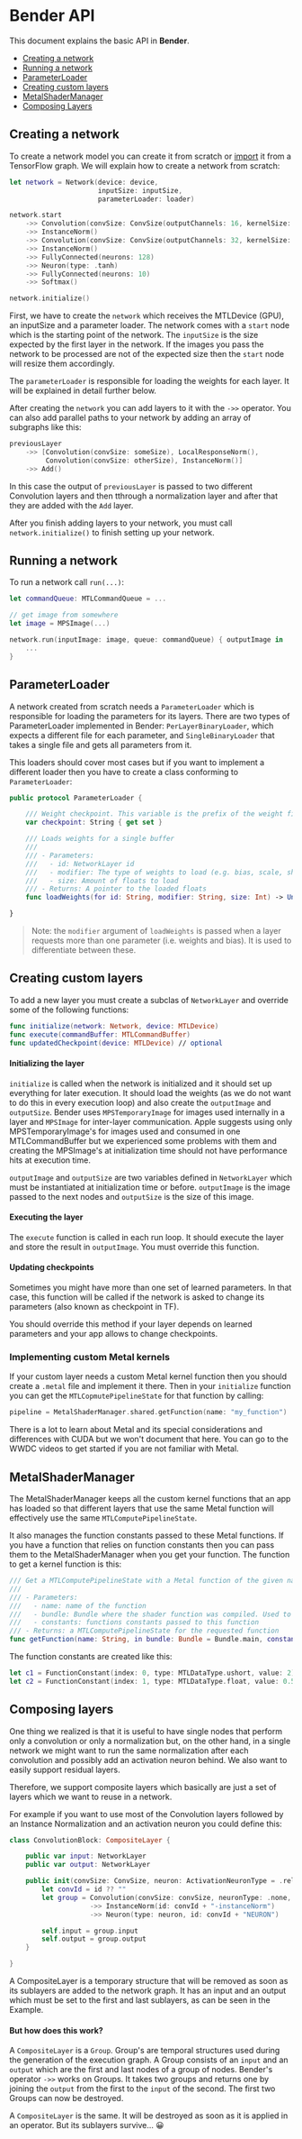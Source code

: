 
# Bender API

This document explains the basic API in __Bender__.

 * [Creating a network]
 * [Running a network]
 * [ParameterLoader]
 * [Creating custom layers]
 * [MetalShaderManager]
 * [Composing Layers]


## Creating a network

To create a network model you can create it from scratch or [import](Documentation/Importing.md) it from a TensorFlow graph. We will explain how to create a network from scratch:

```swift
let network = Network(device: device, 
                      inputSize: inputSize,
                      parameterLoader: loader)

network.start
    ->> Convolution(convSize: ConvSize(outputChannels: 16, kernelSize: 3, stride: 2))
    ->> InstanceNorm()
    ->> Convolution(convSize: ConvSize(outputChannels: 32, kernelSize: 3, stride: 2), neuronType: .relu)
    ->> InstanceNorm()
    ->> FullyConnected(neurons: 128)
    ->> Neuron(type: .tanh)
    ->> FullyConnected(neurons: 10)
    ->> Softmax()

network.initialize()
```

First, we have to create the `network` which receives the MTLDevice (GPU), an inputSize and a parameter loader. The network comes with a `start` node which is the starting point of the network. The `inputSize` is the size expected by the first layer in the network. If the images you pass the network to be processed are not of the expected size then the `start` node will resize them accordingly.

The `parameterLoader` is responsible for loading the weights for each layer. It will be explained in detail further below.

After creating the `network` you can add layers to it with the `->>` operator.
You can also add parallel paths to your network by adding an array of subgraphs like this:

```swift
previousLayer
    ->> [Convolution(convSize: someSize), LocalResponseNorm(),
         Convolution(convSize: otherSize), InstanceNorm()]
    ->> Add()
```

In this case the output of `previousLayer` is passed to two different Convolution layers and then tthrough a normalization layer and after that they are added with the `Add` layer.

After you finish adding layers to your network, you must call `network.initialize()` to finish setting up your network.


## Running a network

To run a network call `run(...)`:

```swift
let commandQueue: MTLCommandQueue = ...

// get image from somewhere
let image = MPSImage(...)

network.run(inputImage: image, queue: commandQueue) { outputImage in
    ...
}
```


## ParameterLoader

A network created from scratch needs a `ParameterLoader` which is responsible for loading the parameters for its layers. There are two types of ParameterLoader implemented in Bender: `PerLayerBinaryLoader`, which expects a different file for each parameter, and `SingleBinaryLoader` that takes a single file and gets all parameters from it.

This loaders should cover most cases but if you want to implement a different loader then you have to create a class conforming to `ParameterLoader`:

```swift
public protocol ParameterLoader {

    /// Weight checkpoint. This variable is the prefix of the weight files.
    var checkpoint: String { get set }

    /// Loads weights for a single buffer
    ///
    /// - Parameters:
    ///   - id: NetworkLayer id
    ///   - modifier: The type of weights to load (e.g. bias, scale, shift). Use to distinguish the different parameters needed for a layer.
    ///   - size: Amount of floats to load
    /// - Returns: A pointer to the loaded floats
    func loadWeights(for id: String, modifier: String, size: Int) -> UnsafePointer<Float>

}
```

> Note: the `modifier` argument of `loadWeights` is passed when a layer requests more than one parameter (i.e. weights and bias). It is used to differentiate between these.


## Creating custom layers <a name="custom-layers"></a>

To add a new layer you must create a subclas of `NetworkLayer` and override some of the following functions:

```swift
func initialize(network: Network, device: MTLDevice)
func execute(commandBuffer: MTLCommandBuffer)
func updatedCheckpoint(device: MTLDevice) // optional
```

#### Initializing the layer

`initialize` is called when the network is initialized and it should set up everything for later execution. It should load the weights (as we do not want to do this in every execution loop) and also create the `outputImage` and `outputSize`. Bender uses `MPSTemporaryImage` for images used internally in a layer and `MPSImage` for inter-layer communication. Apple suggests using only MPSTemporaryImage's for images used and consumed in one MTLCommandBuffer but we experienced some problems with them and creating the MPSImage's at initialization time should not have performance hits at execution time.

`outputImage` and `outputSize` are two variables defined in `NetworkLayer` which must be instantiated at initialization time or before. `outputImage` is the image passed to the next nodes and `outputSize` is the size of this image.

#### Executing the layer

The `execute` function is called in each run loop. It should execute the layer and store the result in `outputImage`. You must override this function.

#### Updating checkpoints

Sometimes you might have more than one set of learned parameters. In that case, this function will be called if the network is asked to change its parameters (also known as checkpoint in TF).

You should override this method if your layer depends on learned parameters and your app allows to change checkpoints.

### Implementing custom Metal kernels

If your custom layer needs a custom Metal kernel function then you should create a `.metal` file and implement it there. Then in your `initialize` function you can get the `MTLCopmutePipelineState` for that function by calling:

```swift
pipeline = MetalShaderManager.shared.getFunction(name: "my_function")
```

There is a lot to learn about Metal and its special considerations and differences with CUDA but we won't document that here. You can go to the WWDC videos to get started if you are not familiar with Metal.


## MetalShaderManager

The MetalShaderManager keeps all the custom kernel functions that an app has loaded so that different layers that use the same Metal function will effectively use the same `MTLComputePipelineState`.

It also manages the function constants passed to these Metal functions. If you have a function that relies on function constants then you can pass them to the MetalShaderManager when you get your function. The function to get a kernel function is this:

```swift 
/// Get a MTLComputePipelineState with a Metal function of the given name
///
/// - Parameters:
///   - name: name of the function
///   - bundle: Bundle where the shader function was compiled. Used to get the correct library
///   - constants: functions constants passed to this function
/// - Returns: a MTLComputePipelineState for the requested function
func getFunction(name: String, in bundle: Bundle = Bundle.main, constants: [FunctionConstantBase]? = nil) -> MTLComputePipelineState
```

The function constants are created like this:

```swift
let c1 = FunctionConstant(index: 0, type: MTLDataType.ushort, value: 2)
let c2 = FunctionConstant(index: 1, type: MTLDataType.float, value: 0.5)
```

## Composing layers

One thing we realized is that it is useful to have single nodes that perform only a convolution or only a normalization but, on the other hand, in a single network we might want to run the same normalization after each convolution and possibly add an activation neuron behind. We also want to easily support residual layers.

Therefore, we support composite layers which basically are just a set of layers which we want to reuse in a network.

For example if you want to use most of the Convolution layers followed by an Instance Normalization and an activation neuron you could define this:

```swift
class ConvolutionBlock: CompositeLayer {

    public var input: NetworkLayer
    public var output: NetworkLayer

    public init(convSize: ConvSize, neuron: ActivationNeuronType = .relu, id: String? = nil) {
        let convId = id ?? ""
        let group = Convolution(convSize: convSize, neuronType: .none, id: convId)
                    ->> InstanceNorm(id: convId + "-instanceNorm")
                    ->> Neuron(type: neuron, id: convId + "NEURON")

        self.input = group.input
        self.output = group.output
    }

}
```

A CompositeLayer is a temporary structure that will be removed as soon as its sublayers are added to the network graph. It has an input and an output which must be set to the first and last sublayers, as can be seen in the Example.

#### But how does this work?

A `CompositeLayer` is a `Group`. Group's are temporal structures used during the generation of the execution graph. A Group consists of an `input` and an `output` which are the first and last nodes of a group of nodes. Bender's operator `->>` works on Groups. It takes two groups and returns one by joining the `output` from the first to the `input` of the second. The first two Groups can now be destroyed.

A `CompositeLayer` is the same. It will be destroyed as soon as it is applied in an operator. But its sublayers survive... 😀

[Creating a network]: #creating-a-network
[Running a network]: #running-a-network
[ParameterLoader]: #parameterloader
[Creating custom layers]: #custom-layers
[MetalShaderManager]: #metalshadermanager
[Composing Layers]: #composing-layers